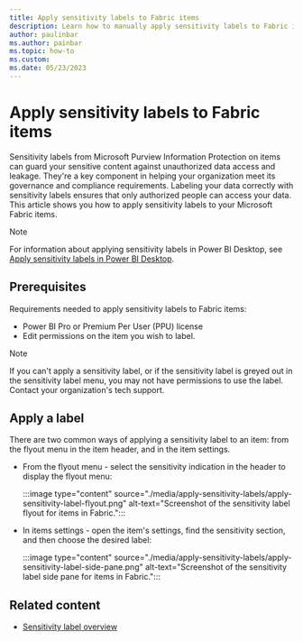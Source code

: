 ```yaml
---
title: Apply sensitivity labels to Fabric items
description: Learn how to manually apply sensitivity labels to Fabric items.
author: paulinbar
ms.author: painbar
ms.topic: how-to
ms.custom:
ms.date: 05/23/2023
---
```


# Apply sensitivity labels to Fabric items

Sensitivity labels from Microsoft Purview Information Protection on items can guard your sensitive content against unauthorized data access and leakage. They're a key component in helping your organization meet its governance and compliance requirements. Labeling your data correctly with sensitivity labels ensures that only authorized people can access your data. This article shows you how to apply sensitivity labels to your Microsoft Fabric items.

> [!NOTE]
> For information about applying sensitivity labels in Power BI Desktop, see [Apply sensitivity labels in Power BI Desktop](/power-bi/enterprise/service-security-apply-data-sensitivity-labels#apply-sensitivity-labels-in-power-bi-desktop).

## Prerequisites

Requirements needed to apply sensitivity labels to Fabric items:

* Power BI Pro or Premium Per User (PPU) license
* Edit permissions on the item you wish to label.

> [!NOTE]
> If you can't apply a sensitivity label, or if the sensitivity label is greyed out in the sensitivity label menu, you may not have permissions to use the label. Contact your organization's tech support.

## Apply a label

There are two common ways of applying a sensitivity label to an item: from the flyout menu in the item header, and in the item settings.

* From the flyout menu - select the sensitivity indication in the header to display the flyout menu:

    :::image type="content" source="./media/apply-sensitivity-labels/apply-sensitivity-label-flyout.png" alt-text="Screenshot of the sensitivity label flyout for items in Fabric.":::

* In items settings - open the item's settings, find the sensitivity section, and then choose the desired label:

    :::image type="content" source="./media/apply-sensitivity-labels/apply-sensitivity-label-side-pane.png" alt-text="Screenshot of the sensitivity label side pane for items in Fabric.":::

## Related content

* [Sensitivity label overview](/power-bi/enterprise/service-security-sensitivity-label-overview)
